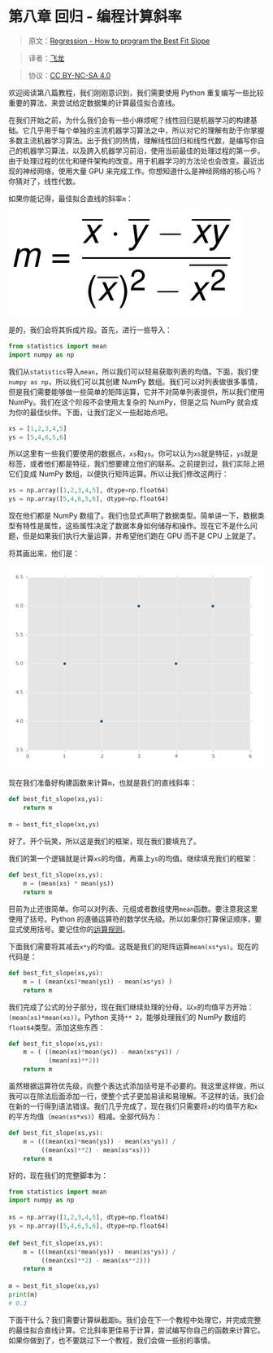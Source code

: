 # 第八章 回归 - 编程计算斜率

> 原文：[Regression - How to program the Best Fit Slope](https://pythonprogramming.net/how-to-program-best-fit-line-slope-machine-learning-tutorial/)

> 译者：[飞龙](https://github.com/)

> 协议：[CC BY-NC-SA 4.0](http://creativecommons.org/licenses/by-nc-sa/4.0/)

欢迎阅读第八篇教程，我们刚刚意识到，我们需要使用 Python 重复编写一些比较重要的算法，来尝试给定数据集的计算最佳拟合直线。

在我们开始之前，为什么我们会有一些小麻烦呢？线性回归是机器学习的构建基础。它几乎用于每个单独的主流机器学习算法之中，所以对它的理解有助于你掌握多数主流机器学习算法。出于我们的热情，理解线性回归和线性代数，是编写你自己的机器学习算法，以及跨入机器学习前沿，使用当前最佳的处理过程的第一步。由于处理过程的优化和硬件架构的改变。用于机器学习的方法论也会改变。最近出现的神经网络，使用大量 GPU 来完成工作。你想知道什么是神经网络的核心吗？你猜对了，线性代数。

如果你能记得，最佳拟合直线的斜率`m`：


![](img/8-1.png)

是的，我们会将其拆成片段。首先，进行一些导入：

```py
from statistics import mean
import numpy as np
```

我们从`statistics`导入`mean`，所以我们可以轻易获取列表的均值。下面，我们使`numpy as np`，所以我们可以其创建 NumPy 数组。我们可以对列表做很多事情，但是我们需要能够做一些简单的矩阵运算，它并不对简单列表提供，所以我们使用 NumPy。我们在这个阶段不会使用太复杂的 NumPy，但是之后 NumPy 就会成为你的最佳伙伴。下面，让我们定义一些起始点吧。

```py
xs = [1,2,3,4,5]
ys = [5,4,6,5,6]
```

所以这里有一些我们要使用的数据点，`xs`和`ys`。你可以认为`xs`就是特征，`ys`就是标签，或者他们都是特征，我们想要建立他们的联系。之前提到过，我们实际上把它们变成 NumPy 数组，以便执行矩阵运算。所以让我们修改这两行：

```py
xs = np.array([1,2,3,4,5], dtype=np.float64)
ys = np.array([5,4,6,5,6], dtype=np.float64)
```

现在他们都是 NumPy 数组了。我们也显式声明了数据类型。简单讲一下，数据类型有特性是属性，这些属性决定了数据本身如何储存和操作。现在它不是什么问题，但是如果我们执行大量运算，并希望他们跑在 GPU 而不是 CPU 上就是了。

将其画出来，他们是：

![](img/8-2.png)

现在我们准备好构建函数来计算`m`，也就是我们的直线斜率：

```py
def best_fit_slope(xs,ys):
    return m

m = best_fit_slope(xs,ys)
```

好了。开个玩笑，所以这是我们的框架，现在我们要填充了。

我们的第一个逻辑就是计算`xs`的均值，再乘上`ys`的均值。继续填充我们的框架：

```py
def best_fit_slope(xs,ys):
    m = (mean(xs) * mean(ys))
    return m
```

目前为止还很简单。你可以对列表、元组或者数组使用`mean`函数。要注意我这里使用了括号。Python 的遵循运算符的数学优先级。所以如果你打算保证顺序，要显式使用括号。要记住你的[运算规则](https://www.mathsisfun.com/operation-order-pemdas.html)。

下面我们需要将其减去`x*y`的均值。这既是我们的矩阵运算`mean(xs*ys)`。现在的代码是：

```py
def best_fit_slope(xs,ys):
    m = ( (mean(xs)*mean(ys)) - mean(xs*ys) )
    return m
```

我们完成了公式的分子部分，现在我们继续处理的分母，以`x`的均值平方开始：`(mean(xs)*mean(xs))`。Python 支持`** 2`，能够处理我们的 NumPy 数组的`float64`类型。添加这些东西：

```py
def best_fit_slope(xs,ys):
    m = ( ((mean(xs)*mean(ys)) - mean(xs*ys)) /
           (mean(xs)**2))
    return m
```

虽然根据运算符优先级，向整个表达式添加括号是不必要的。我这里这样做，所以我可以在除法后面添加一行，使整个式子更加易读和易理解。不这样的话，我们会在新的一行得到语法错误。我们几乎完成了，现在我们只需要将`x`的均值平方和`x`的平方均值（`mean(xs*xs)`）相减。全部代码为：


```py
def best_fit_slope(xs,ys):
    m = (((mean(xs)*mean(ys)) - mean(xs*ys)) /
         ((mean(xs)**2) - mean(xs*xs)))
    return m
```

好的，现在我们的完整脚本为：

```py
from statistics import mean
import numpy as np

xs = np.array([1,2,3,4,5], dtype=np.float64)
ys = np.array([5,4,6,5,6], dtype=np.float64)

def best_fit_slope(xs,ys):
    m = (((mean(xs)*mean(ys)) - mean(xs*ys)) /
         ((mean(xs)**2) - mean(xs**2)))
    return m

m = best_fit_slope(xs,ys)
print(m)
# 0.3
```

下面干什么？我们需要计算纵截距`b`。我们会在下一个教程中处理它，并完成完整的最佳拟合直线计算。它比斜率更佳易于计算，尝试编写你自己的函数来计算它。如果你做到了，也不要跳过下一个教程，我们会做一些别的事情。
